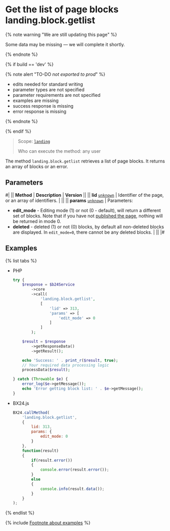 # Get the list of page blocks landing.block.getlist

{% note warning "We are still updating this page" %}

Some data may be missing — we will complete it shortly.

{% endnote %}

{% if build == 'dev' %}

{% note alert "TO-DO _not exported to prod_" %}

- edits needed for standard writing
- parameter types are not specified
- parameter requirements are not specified
- examples are missing
- success response is missing
- error response is missing

{% endnote %}

{% endif %}

> Scope: [`landing`](../../../scopes/permissions.md)
>
> Who can execute the method: any user

The method `landing.block.getlist` retrieves a list of page blocks. It returns an array of blocks or an error.

## Parameters

#|
|| **Method** | **Description** | **Version** ||
|| **lid**
[`unknown`](../../../data-types.md) | Identifier of the page, or an array of identifiers. | ||
|| **params**
[`unknown`](../../../data-types.md) | Parameters:
- **edit_mode** - Editing mode (1) or not (0 - default), will return a different set of blocks. Note that if you have not [published the page](../../page/methods/landing-landing-publication.md), nothing will be returned in mode 0.
- **deleted** - deleted (1) or not (0) blocks, by default all non-deleted blocks are displayed. In `edit_mode=0`, there cannot be any deleted blocks. | ||
|#

## Examples

{% list tabs %}

- PHP

    ```php
    try {
        $response = $b24Service
            ->core
            ->call(
                'landing.block.getlist',
                [
                    'lid' => 313,
                    'params' => [
                        'edit_mode' => 0
                    ]
                ]
            );
    
        $result = $response
            ->getResponseData()
            ->getResult();
    
        echo 'Success: ' . print_r($result, true);
        // Your required data processing logic
        processData($result);
    
    } catch (Throwable $e) {
        error_log($e->getMessage());
        echo 'Error getting block list: ' . $e->getMessage();
    }
    ```

- BX24.js

    ```js
    BX24.callMethod(
        'landing.block.getlist',
        {
            lid: 313,
            params: {
                edit_mode: 0
            }
        },
        function(result)
        {
            if(result.error())
            {
                console.error(result.error());
            }
            else
            {
                console.info(result.data());
            }
        }
    );
    ```

{% endlist %}

{% include [Footnote about examples](../../../../_includes/examples.md) %}